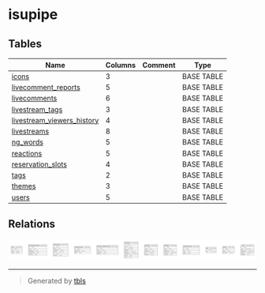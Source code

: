 # isupipe

## Tables

| Name | Columns | Comment | Type |
| ---- | ------- | ------- | ---- |
| [icons](icons.md) | 3 |  | BASE TABLE |
| [livecomment_reports](livecomment_reports.md) | 5 |  | BASE TABLE |
| [livecomments](livecomments.md) | 6 |  | BASE TABLE |
| [livestream_tags](livestream_tags.md) | 3 |  | BASE TABLE |
| [livestream_viewers_history](livestream_viewers_history.md) | 4 |  | BASE TABLE |
| [livestreams](livestreams.md) | 8 |  | BASE TABLE |
| [ng_words](ng_words.md) | 5 |  | BASE TABLE |
| [reactions](reactions.md) | 5 |  | BASE TABLE |
| [reservation_slots](reservation_slots.md) | 4 |  | BASE TABLE |
| [tags](tags.md) | 2 |  | BASE TABLE |
| [themes](themes.md) | 3 |  | BASE TABLE |
| [users](users.md) | 5 |  | BASE TABLE |

## Relations

![er](schema.svg)

---

> Generated by [tbls](https://github.com/k1LoW/tbls)

